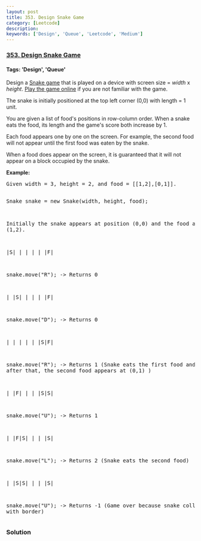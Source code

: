 ```yaml
---
layout: post
title: 353. Design Snake Game
category: [Leetcode]
description: 
keywords: ['Design', 'Queue', 'Leetcode', 'Medium']
---
```

### [353. Design Snake Game](https://leetcode.com/problems/design-snake-game)

#### Tags: 'Design', 'Queue'

<div class="content__u3I1 question-content__JfgR"><div><p>Design a <a href="https://en.wikipedia.org/wiki/Snake_(video_game)" target="_blank">Snake game</a> that is played on a device with screen size = <i>width</i> x <i>height</i>. <a href="http://patorjk.com/games/snake/" target="_blank">Play the game online</a> if you are not familiar with the game.</p>
<p>The snake is initially positioned at the top left corner (0,0) with length = 1 unit.</p>
<p>You are given a list of food's positions in row-column order. When a snake eats the food, its length and the game's score both increase by 1.</p>
<p>Each food appears one by one on the screen. For example, the second food will not appear until the first food was eaten by the snake.</p>
<p>When a food does appear on the screen, it is guaranteed that it will not appear on a block occupied by the snake.</p>
<p><b>Example:</b></p>
<pre>Given width = 3, height = 2, and food = [[1,2],[0,1]].

Snake snake = new Snake(width, height, food);

Initially the snake appears at position (0,0) and the food at (1,2).

|S| | |
| | |F|

snake.move("R"); -&gt; Returns 0

| |S| |
| | |F|

snake.move("D"); -&gt; Returns 0

| | | |
| |S|F|

snake.move("R"); -&gt; Returns 1 (Snake eats the first food and right after that, the second food appears at (0,1) )

| |F| |
| |S|S|

snake.move("U"); -&gt; Returns 1

| |F|S|
| | |S|

snake.move("L"); -&gt; Returns 2 (Snake eats the second food)

| |S|S|
| | |S|

snake.move("U"); -&gt; Returns -1 (Game over because snake collides with border)
</pre>
</div></div>

### Solution
